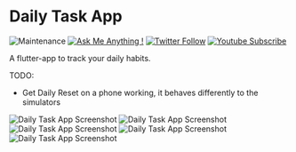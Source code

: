 # Daily Task App

![Maintenance](https://img.shields.io/badge/Maintained%3F-no-red.svg) [![Ask Me Anything !](https://img.shields.io/badge/Ask%20me-anything-1abc9c.svg)](http://www.matthiaszarzecki.com) [![Twitter Follow](https://img.shields.io/twitter/follow/matthias_code.svg?style=social&label=Follow)](https://twitter.com/matthias_code) [![Youtube Subscribe](https://img.shields.io/youtube/channel/subscribers/UCvMdsKesM05bIG0eq7M5z1g?style=social)](https://www.youtube.com/channel/UCvMdsKesM05bIG0eq7M5z1g?sub_confirmation=1)

A flutter-app to track your daily habits.

TODO:
- Get Daily Reset on a phone working, it behaves differently to the simulators

![Daily Task App Screenshot](media/daily_task_app_06.png)
![Daily Task App Screenshot](media/daily_task_app_07.png)
![Daily Task App Screenshot](media/daily_task_app_08.png)
![Daily Task App Screenshot](media/daily_task_app_09.png)
![Daily Task App Screenshot](media/daily_task_app_10.png)
